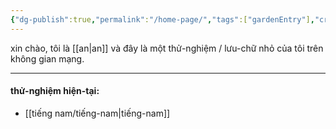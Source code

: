 ```yaml
---
{"dg-publish":true,"permalink":"/home-page/","tags":["gardenEntry"],"created":"2025-08-12T22:09:33.185+07:00"}
---
```



xin chào, 
tôi là [[an\|an]] và đây là một thử-nghiệm / lưu-chữ nhỏ của tôi trên không gian mạng. 

---
#### thử-nghiệm hiện-tại:
- [[tiếng nam/tiếng-nam\|tiếng-nam]]




